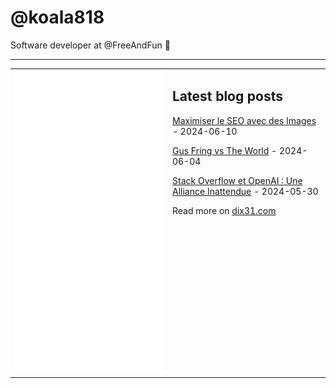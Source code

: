 # @koala818

Software developer at @FreeAndFun 👋

---

<table>
<tr>
<td valign="top" width="50%">
<img src="github-metrics.svg" alt="Metric" />
</td>
<td valign="top" width="50%">

## Latest blog posts


<!-- blog start -->
[Maximiser le SEO avec des Images](https://dix31.com/blog/l-importance-cruciale-des-images-et-leurs-attributs) - 2024-06-10

[Gus Fring vs The World](https://dix31.com/blog/gus-fring-vs-the-world) - 2024-06-04

[Stack Overflow et OpenAI : Une Alliance Inattendue](https://dix31.com/blog/stack-overflow-et-openai-une-alliance-inattendue) - 2024-05-30
<!-- blog end -->

Read more on [dix31.com](https://dix31.com/blog)

</td>
</tr>
</table>
